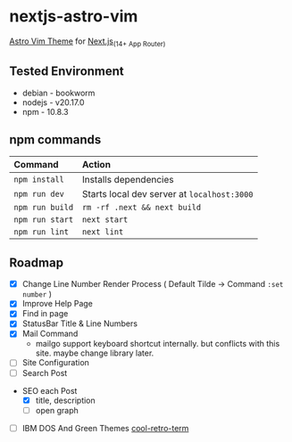 # nextjs-astro-vim

[Astro Vim Theme](https://github.com/albertoperdomo2/astro-vim) for [Next.js](https://nextjs.org/)<sub>(14+ App Router)</sub>

## Tested Environment

- debian - bookworm
- nodejs - v20.17.0
- npm - 10.8.3

## npm commands

| Command                | Action                                             |
| :--------------------- | :------------------------------------------------- |
| `npm install`          | Installs dependencies                              |
| `npm run dev`          | Starts local dev server at `localhost:3000`        |
| `npm run build`        | `rm -rf .next && next build`                       |
| `npm run start`        | `next start`                                       |
| `npm run lint`         | `next lint`                                        |

## Roadmap

- [x] Change Line Number Render Process ( Default Tilde -> Command `:set number` )
- [x] Improve Help Page
- [x] Find in page
- [x] StatusBar Title & Line Numbers
- [x] Mail Command
  - mailgo support keyboard shortcut internally. but conflicts with this site. maybe change library later.
- [ ] Site Configuration
- [ ] Search Post
- SEO each Post
  - [x] title, description
  - [ ] open graph
- [ ] IBM DOS And Green Themes [cool-retro-term](https://github.com/Swordfish90/cool-retro-term)